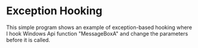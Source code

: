 # Exception Hooking

This simple program shows an example of exception-based hooking where I hook Windows Api function "MessageBoxA" and change the parameters before it is called.
